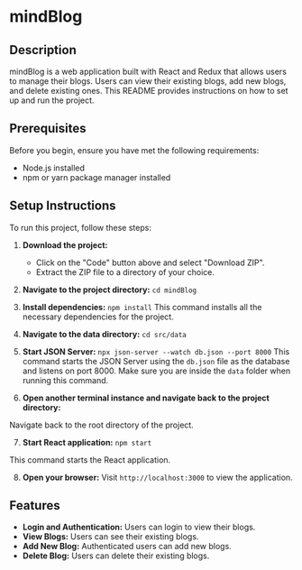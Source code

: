 # mindBlog

## Description

mindBlog is a web application built with React and Redux that allows users to manage their blogs. Users can view their existing blogs, add new blogs, and delete existing ones. This README provides instructions on how to set up and run the project.

## Prerequisites

Before you begin, ensure you have met the following requirements:
- Node.js installed
- npm or yarn package manager installed

## Setup Instructions

To run this project, follow these steps:

1. **Download the project:**
   - Click on the "Code" button above and select "Download ZIP".
   - Extract the ZIP file to a directory of your choice.

2. **Navigate to the project directory:**
    `cd mindBlog`

3. **Install dependencies:**
    `npm install`
This command installs all the necessary dependencies for the project.

4. **Navigate to the data directory:**
    `cd src/data`

5. **Start JSON Server:**
    `npx json-server --watch db.json --port 8000`
This command starts the JSON Server using the `db.json` file as the database and listens on port 8000. Make sure you are inside the `data` folder when running this command.

6. **Open another terminal instance and navigate back to the project directory:**

Navigate back to the root directory of the project.

7. **Start React application:**
    `npm start`


This command starts the React application.

8. **Open your browser:**
Visit `http://localhost:3000` to view the application.

## Features

- **Login and Authentication:** Users can login to view their blogs.
- **View Blogs:** Users can see their existing blogs.
- **Add New Blog:** Authenticated users can add new blogs.
- **Delete Blog:** Users can delete their existing blogs.